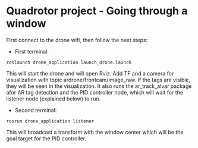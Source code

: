 # Quadrotor project - Going through a window

First connect to the drone wifi, then follow the next steps:

* First terminal:

`roslaunch drone_application launch_drone.launch`

This will start the drone and will open Rviz. Add TF and a camera for visualization with topic ardrone/frontcam/image_raw. If the tags are visible, they will be seen in the visualization.
It also runs the ar_track_alvar package afor AR tag detection and the PID controller node, which will wait for the listener node (explained below) to run.

* Second terminal:

`rosrun drone_application listener`

This will broadcast a transform with the window center which will be the goal target for the PID controller.
